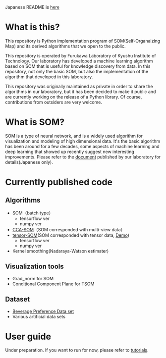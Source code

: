Japanese README is [here](https://github.com/furukawa-laboratory/somf/blob/master/README_ja.md)

# What is this?
This repository is Python implementation program of SOM(Self-Organaizing Map) and its derived algorithms that we open to the public.

This repository is operated by Furukawa Laboratory of Kyushu Institute of Technology. Our laboratory has developed a machine learning algorithm based on SOM that is useful for knowledge discovery from data. In this repository, not only the basic SOM, but also the implementation of the algorithm that developed in this laboratory.

This repository was originally maintained as private in order to share the algorithms in our laboratory, but it has been decided to make it public and are currently working on the release of a Python library. Of course, contributions from outsiders are very welcome.

# What is SOM?
SOM is a type of neural network, and is a widely used algorithm for visualization and modeling of high dimensional data. It's the basic algorithm has been around for a few decades, some aspects of machine learning and deep learning that showed up recently suggest new interesting improvements. Please refer to the [document](http://www.brain.kyutech.ac.jp/~furukawa/data/SOMtext.pdf) published by our laboratory for details(Japanese only).

# Currently published code

## Algorithms
- SOM（batch type）
   - tensorflow ver
   - numpy ver
- [CCA-SOM](https://www.jstage.jst.go.jp/article/jsoft/30/2/30_525/_article/-char/ja)（SOM corresponded with multi-view data）
- [tensor-SOM](https://www.sciencedirect.com/science/article/pii/S0893608016000149)(SOM corresponded with tensor data, [Demo](http://www.brain.kyutech.ac.jp/~furukawa/tsom-e/))
   - tensorflow ver
   - numpy ver
- Kernel smoothing(Nadaraya-Watson estimater)

## Visualization tools
- Grad_norm for SOM
- Conditional Component Plane for TSOM

## Dataset
- [Beverage Preference Data set](http://www.brain.kyutech.ac.jp/~furukawa/beverage-e/)
- Various artificial data sets

# User guide
Under preparation. If you want to run for now, please refer to [tutorials](https://github.com/furukawa-laboratory/somf/tree/master/tutorials).

